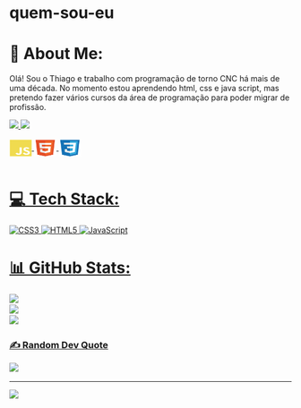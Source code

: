 # quem-sou-eu
# 💫 About Me:
Olá! Sou o Thiago e trabalho com programação de torno CNC há mais de uma década. No momento estou aprendendo html, css e java script, mas pretendo fazer vários cursos da área de programação para poder migrar de profissão.

 <div>
   <a href="https://github.com/thiagosouza1989">
   <img height="180em" src="https://github-readme-stats.vercel.app/api?username=thiagosouza1989&show_icons=true&theme=tokyonight&include_all_commits=true&count_private=true"/>
   <img height="180em" src="https://github-readme-stats.vercel.app/api/top-langs/?username=thiagosouza1989&layout=compact&langs_count=6&theme=tokyonight"/>

</div>
<div style="display: inline_block"><br>
  <img align="center" alt="Js" height="30" width="40" src="https://raw.githubusercontent.com/devicons/devicon/master/icons/javascript/javascript-plain.svg">
  <img align="center" alt="HTML" height="30" width="40" src="https://raw.githubusercontent.com/devicons/devicon/master/icons/html5/html5-original.svg">
  <img align="center" alt="CSS" height="30" width="40" src="https://raw.githubusercontent.com/devicons/devicon/master/icons/css3/css3-original.svg">
</div>
 
 <br>


# 💻 Tech Stack:
![CSS3](https://img.shields.io/badge/css3-%231572B6.svg?style=for-the-badge&logo=css3&logoColor=white) ![HTML5](https://img.shields.io/badge/html5-%23E34F26.svg?style=for-the-badge&logo=html5&logoColor=white) ![JavaScript](https://img.shields.io/badge/javascript-%23323330.svg?style=for-the-badge&logo=javascript&logoColor=%23F7DF1E)
# 📊 GitHub Stats:
![](https://github-readme-stats.vercel.app/api?username=thiagoSouza1989&theme=dark&hide_border=false&include_all_commits=false&count_private=false)<br/>
![](https://github-readme-streak-stats.herokuapp.com/?user=thiagoSouza1989&theme=dark&hide_border=false)<br/>
![](https://github-readme-stats.vercel.app/api/top-langs/?username=thiagoSouza1989&theme=dark&hide_border=false&include_all_commits=false&count_private=false&layout=compact)

### ✍️ Random Dev Quote
![](https://quotes-github-readme.vercel.app/api?type=horizontal&theme=radical)

---
[![](https://visitcount.itsvg.in/api?id=thiagoSouza1989&icon=0&color=0)](https://visitcount.itsvg.in)

<!-- Proudly created with GPRM ( https://gprm.itsvg.in ) -->
